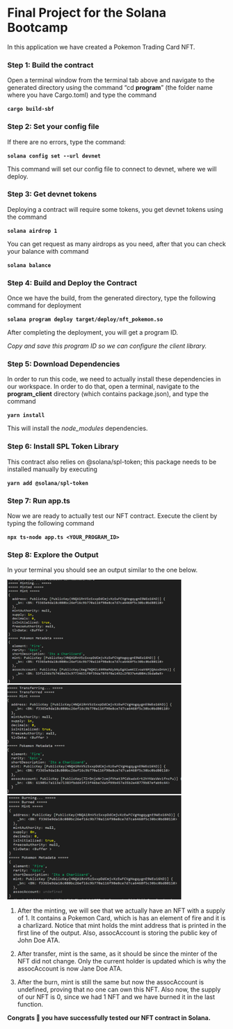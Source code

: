 # Final Project for the Solana Bootcamp

In this application we have created a Pokemon Trading Card NFT.

### Step 1: Build the contract
Open a terminal window from the terminal tab above and navigate to the generated directory using the 
command “cd **program**” (the folder name where you have Cargo.toml) and type the command 

**``` cargo build-sbf ```**

### Step 2: Set your config file
If there are no errors, type the command: 

**```solana config set --url devnet```**

This command will set our config file to connect to devnet, where we will deploy.

### Step 3: Get devnet tokens
Deploying a contract will require some tokens, you get devnet tokens using the command

**```solana airdrop 1```**

You can get request as many airdrops as you need, after that you can check your balance with command 

**```solana balance```** 

### Step 4: Build and Deploy the Contract
Once we have the build, from the generated directory, type the following command for deployment

 **```solana program deploy target/deploy/nft_pokemon.so```** 

After completing the deployment, you will get a program ID. 

_Copy and save this program ID so we can configure the client library._

### Step 5: Download Dependencies
In order to run this code, we need to actually install these dependencies in our workspace. 
In order to do that, open a terminal, navigate to the **program_client** directory (which contains package.json), 
and type the command 

**```yarn install```** 

This will install the _node_modules_ dependencies.

### Step 6: Install SPL Token Library
This contract also relies on @solana/spl-token; this package needs to be installed manually by executing 

**```yarn add @solana/spl-token```**

### Step 7: Run app.ts
Now we are ready to actually test our NFT contract. 
Execute the client by typing the following command

**```npx ts-node app.ts <YOUR_PROGRAM_ID>```**

### Step 8: Explore the Output
In your terminal you should see an output similar to the one below.

<img width="400" alt="Screen Shot 2023-12-09 at 4 04 29 PM" src="https://github.com/XxBeyonderxX/Solana-Bootcamp-Final-Project-/blob/main/Screenshot%202023-12-17%20155400.png">
<img width="400" alt="Screen Shot 2023-12-09 at 4 04 29 PM" src="https://github.com/XxBeyonderxX/Solana-Bootcamp-Final-Project-/blob/main/Screenshot%202023-12-17%20155428.png">
<img width="400" alt="Screen Shot 2023-12-09 at 4 04 29 PM" src="https://github.com/XxBeyonderxX/Solana-Bootcamp-Final-Project-/blob/main/Screenshot%202023-12-17%20155445.png">
<p/>

1. After the minting, we will see that we actually have an NFT with a supply of 1. 
It contains a Pokemon Card, which is has an element of fire and it is a charlizard. Notice that mint holds the mint address that is printed in the first line of the output. Also, assocAccount is storing the public key of John Doe ATA. 

2. After transfer, mint is the same, as it should be since the minter of the NFT did not change. Only the current holder is updated which is why the assocAccount is now Jane Doe ATA. 

3. After the burn, mint is still the same but now the assocAccount is undefined, proving that no one can own this NFT. Also now, the supply of our NFT is 0, since we had 1 NFT and we have
burned it in the last function. 


**Congrats 🎉 you have successfully tested our NFT contract in Solana.**





 